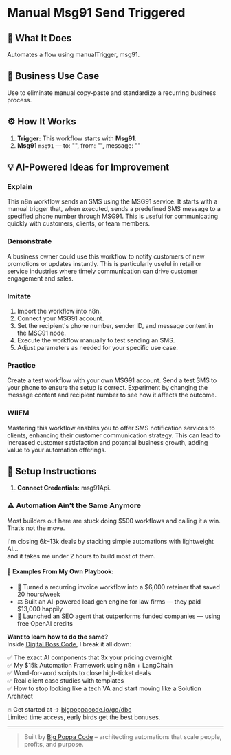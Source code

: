 # Manual Msg91 Send Triggered
  ## 🚀 What It Does
  Automates a flow using manualTrigger, msg91.
  
  ## 💼 Business Use Case
  Use to eliminate manual copy-paste and standardize a recurring business process.
  
  ## ⚙️ How It Works
  1. **Trigger:** This workflow starts with **Msg91**.
  2. **Msg91** `msg91` — to: "", from: "", message: ""
  
  ## 💡 AI-Powered Ideas for Improvement
  ### Explain
This n8n workflow sends an SMS using the MSG91 service. It starts with a manual trigger that, when executed, sends a predefined SMS message to a specified phone number through MSG91. This is useful for communicating quickly with customers, clients, or team members.

### Demonstrate
A business owner could use this workflow to notify customers of new promotions or updates instantly. This is particularly useful in retail or service industries where timely communication can drive customer engagement and sales.

### Imitate
1. Import the workflow into n8n.
2. Connect your MSG91 account.
3. Set the recipient's phone number, sender ID, and message content in the MSG91 node.
4. Execute the workflow manually to test sending an SMS.
5. Adjust parameters as needed for your specific use case.

### Practice
Create a test workflow with your own MSG91 account. Send a test SMS to your phone to ensure the setup is correct. Experiment by changing the message content and recipient number to see how it affects the outcome.

### WIIFM
Mastering this workflow enables you to offer SMS notification services to clients, enhancing their customer communication strategy. This can lead to increased customer satisfaction and potential business growth, adding value to your automation offerings.
  
  ## 🔧 Setup Instructions
  1. **Connect Credentials:** msg91Api.
  
### ⚠️ Automation Ain’t the Same Anymore

Most builders out here are stuck doing $500 workflows and calling it a win.  
That’s not the move.  

I'm closing $6k–$13k deals by stacking simple automations with lightweight AI...  
and it takes me under 2 hours to build most of them.

#### 🧠 Examples From My Own Playbook:
- 🔁 Turned a recurring invoice workflow into a $6,000 retainer that saved 20 hours/week  
- ⚖️ Built an AI-powered lead gen engine for law firms — they paid $13,000 happily  
- 🚀 Launched an SEO agent that outperforms funded companies — using free OpenAI credits  

**Want to learn how to do the same?**  
Inside [Digital Boss Code](https://bigpoppacode.io/go/dbc), I break it all down:

✅ The exact AI components that 3x your pricing overnight  
✅ My $15k Automation Framework using n8n + LangChain  
✅ Word-for-word scripts to close high-ticket deals  
✅ Real client case studies with templates  
✅ How to stop looking like a tech VA and start moving like a Solution Architect  

🔥 Get started at → [bigpoppacode.io/go/dbc](https://bigpoppacode.io/go/dbc)  
Limited time access, early birds get the best bonuses.

---
> Built by [Big Poppa Code](https://bigpoppacode.io) – architecting automations that scale people, profits, and purpose.
  